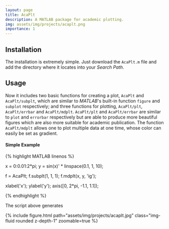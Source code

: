 ```yaml
---
layout: page
title: AcaPlt
description: A MATLAB package for academic plotting.
img: assets/img/projects/acaplt.png
importance: 1
---
```


## Installation

The installation is extremely simple. Just download the `AcaPlt.m` file and add the directory where it locates into your *Search Path*.

## Usage

Now it includes two basic functions for creating a plot, `AcaPlt` and `AcaPlt/subplt`, which are similar to *MATLAB*'s built-in function `figure` and `subplot` respectively; and three functions for plotting, `AcaPlt/plt`, `AcaPlt/errbar` and `AcaPlt/mdplt`. `AcaPlt/plt` and `AcaPlt/errbar` are similar to `plot` and `errorbar` respectively but are able to produce more beautiful figures which are also more suitable for academic publication. The function `AcaPlt/mdplt` allows one to plot multiple data at one time, whose color can easily be set as gradient.

#### Simple Example


{% highlight MATLAB linenos %}

x = 0:0.01:2*pi;
y = sin(x)' * linspace(0.1, 1, 10);

f = AcaPlt;
f.subplt(1, 1, 1);
f.mdplt(x, y, 'ig');

xlabel('x');
ylabel('y');
axis([0, 2*pi, -1.1, 1.1]);

{% endhighlight %}

The script above generates
<div class="row mt-3">
    <div class="col-sm mt-3 mt-md-0">
        {% include figure.html path="assets/img/projects/acaplt.jpg" class="img-fluid rounded z-depth-1" zoomable=true %}
    </div>
</div>